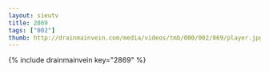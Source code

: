 ```yaml
--- 
layout: sieutv
title: 2869
tags: ["002"]
thumb: http://drainmainvein.com/media/videos/tmb/000/002/869/player.jpg
---
```

{% include drainmainvein key="2869" %} 
